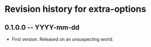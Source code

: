 # Revision history for extra-options

## 0.1.0.0 -- YYYY-mm-dd

* First version. Released on an unsuspecting world.
